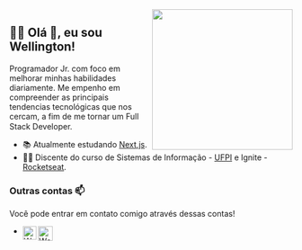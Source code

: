 
<img align="right" width="250" src="https://github.com/wrtinho/wrtinho/blob/master/Assets/coffee.gif">

## :man_technologist:  Olá 👋, eu sou Wellington!

Programador Jr. com foco em melhorar minhas habilidades diariamente.
Me empenho em compreender as principais tendencias tecnológicas que nos cercam, a fim de me tornar um Full Stack Developer.<img  width="15" src="https://github.com/wrtinho/wrtinho/blob/master/Assets/Rocket.gif"> 

- :books: Atualmente estudando [Next,js](https://nextjs.org/). 
- 👨‍🎓  Discente do curso de Sistemas de Informação - [UFPI](https://www.ufpi.br/picos) e Ignite - [Rocketseat](https://github.com/Rocketseat).
### Outras contas 📫

Você pode entrar em contato comigo através dessas contas!

-  
   <a href="https://in.linkedin.com/in/wellington123">
     <img align="left" alt="Wellington Rodrigues | Linkedin" width="24px" src="https://github.com/wrtinho/wrtinho/blob/master/Assets/Linkedin.svg" />
   </a>
  
   <a href="mailto:sousa_wellington@outlook.com">
     <img align="left" alt="Wellington Rodrigues  | Outlook" width="26px" src="https://github.com/wrtinho/wrtinho/blob/master/Assets/Outlook.svg" />
   </a>


<!--..
Espero que meu code possa te ajudar de alguma maneira, caso precise de algo em que eu seja útil, não seja timido contact-me pelas contas acima 
.-->
